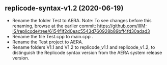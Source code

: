 replicode-syntax-v1.2 (2020-06-19)
----------------------------------

* Rename the folder Test to AERA.
  Note: To see changes before this renaming, browse at the earlier commit: 
  https://github.com/IIIM-IS/replicode/tree/6154f1f2d0eac5543d760928b89bff4fd30adad3
* Rename the file Test.cpp to main.cpp .
* Rename the Test project to AERA.
* Rename folders V1.1 and V1.2 to replicode_v1.1 and replicode_v1.2, to distinguish the
  Replicode syntax version from the AERA system release version.
